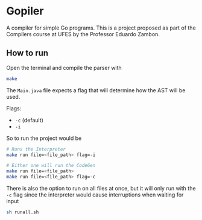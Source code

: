 # Gopiler
A compiler for simple Go programs. This is a project proposed as part of the Compilers course at UFES by the Professor Eduardo Zambon.

## How to run

Open the terminal and compile the parser with
```bash
make
```

The `Main.java` file expects a flag that will determine how the AST will be used.

Flags:
  * `-c` (default)
  * `-i`

So to run the project would be
```bash
# Runs the Interpreter
make run file=<file_path> flag=-i

# Either one will run the CodeGen
make run file=<file_path>
make run file=<file_path> flag=-c
```


There is also the option to run on all files at once, but it will only run with the `-c` flag since the interpreter would cause interruptions when waiting for input
```bash
sh runall.sh
```
